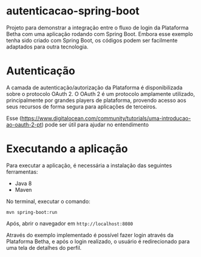 # autenticacao-spring-boot

Projeto para demonstrar a integração entre o fluxo de login da Plataforma Betha com uma aplicação rodando 
com Spring Boot. Embora esse exemplo tenha sido criado com Spring Boot, os códigos podem ser facilmente adaptados para 
outra tecnologia. 

# Autenticação
A camada de autenticação/autorização da Plataforma é disponibilizada sobre o protocolo OAuth 2. O OAuth 2 é um protocolo 
amplamente utilizado, principalmente por grandes players de plataforma, provendo acesso aos seus recursos de 
forma segura para aplicações de terceiros. 

Esse (https://www.digitalocean.com/community/tutorials/uma-introducao-ao-oauth-2-pt) pode ser útil para ajudar no entendimento

# Executando a aplicação

Para executar a aplicação, é necessária a instalação das seguintes ferramentas:

* Java 8
* Maven

No terminal, executar o comando:

```shell script
mvn spring-boot:run
```

Após, abrir o navegador em `http://localhost:8080`

Através do exemplo implementado é possível fazer login através da Plataforma Betha, e após o login realizado, o usuário 
é redirecionado para uma tela de detalhes do perfil.